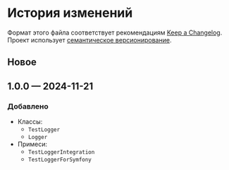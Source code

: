 # История изменений

Формат этого файла соответствует рекомендациям
[Keep a Changelog](https://keepachangelog.com/ru/1.0.0/). Проект использует
[семантическое версионирование](http://semver.org/spec/v2.0.0.html).

## Новое

## 1.0.0 — 2024-11-21

### Добавлено

- Классы:
  - `TestLogger`
  - `Logger`
- Примеси:
  - `TestLoggerIntegration`
  - `TestLoggerForSymfony`
